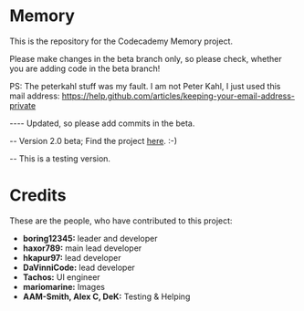 Memory
======

This is the repository for the Codecademy Memory project.

Please make changes in the beta branch only, so please check, whether you are adding code in the beta branch!

PS: The peterkahl stuff was my fault. I am not Peter Kahl, I just used this mail address:
https://help.github.com/articles/keeping-your-email-address-private

---- Updated, so please add commits in the beta.


-- Version 2.0 beta; Find the project [here](http://boring12345.github.com/Memory/). :-)

-- This is a testing version.


Credits
=======

These are the people, who have contributed to this project:

- **boring12345:** leader and developer
- **haxor789:** main lead developer
- **hkapur97:** lead developer
- **DaVinniCode:** lead developer
- **Tachos:** UI engineer
- **mariomarine:** Images
- **AAM-Smith, Alex C, DeK:** Testing & Helping

